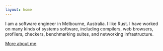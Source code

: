 ```yaml
---
layout: home
---
```


I am a software engineer in Melbourne, Australia. I like Rust. I have worked on
many kinds of systems software, including compilers, web browsers, profilers,
checkers, benchmarking suites, and networking infrastructure.

[More about me](about-me.html).

